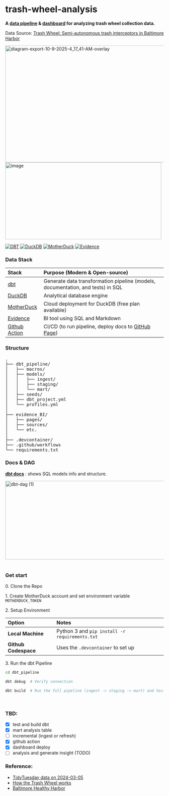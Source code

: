 # trash-wheel-analysis

**A [data pipeline](https://bchaoss.github.io/trash-wheel-analysis/pipeline/#!/overview) & [dashboard](https://bchaoss.github.io/trash-wheel-analysis/evidence_bi/) for analyzing trash wheel collection data.**

Data Source: [Trash Wheel: Semi-autonomous trash interceptors in Baltimore Harbor](https://www.mrtrashwheel.com/)

<img width="1842" height="370" alt="diagram-export-10-9-2025-4_17_41-AM-overlay" src="https://github.com/user-attachments/assets/7a1dab3a-9baa-463b-885f-11acc5236c4e" />

<img width="496" height="244" alt="image" src="https://github.com/user-attachments/assets/e00103fc-3115-4e1e-b6a2-95c37d0c97eb" />


<!-- <br> -->

[![DBT](https://img.shields.io/badge/DBT-orange?style=for-the-badge&logo=dbt)](https://www.getdbt.com/)
[![DuckDB](https://img.shields.io/badge/DuckDB-yellow?style=for-the-badge&logo=duckdb)](https://duckdb.org/)
[![MotherDuck](https://img.shields.io/badge/MotherDuck-green?style=for-the-badge&logo=motherduck)](https://www.motherduck.com/)
[![Evidence](https://img.shields.io/badge/evidence-grey?style=for-the-badge&logo=evidence)](https://github.com/evidence-dev/evidence)



### Data Stack

| Stack | Purpose (Modern & Open-source) |
| :--- | :--- |
| [dbt](https://www.getdbt.com/) | Generate data transformation pipeline (models, documentation, and tests) in SQL |
| [DuckDB](https://duckdb.org/) | Analytical database engine |
| [MotherDuck](https://www.motherduck.com/) | Cloud deployment for DuckDB (free plan available) |
| [Evidence](https://github.com/evidence-dev/evidence?tab=readme-ov-file) | BI tool using SQL and Markdown |
| [Github Action](https://docs.github.com/en/actions/get-started/understand-github-actions) | CI/CD (to run pipeline, deploy docs to [GitHub Page](https://docs.github.com/en/pages/getting-started-with-github-pages/configuring-a-publishing-source-for-your-github-pages-site)) |


### Structure
<pre>
.
├── dbt_pipeline/
│   ├── macros/
│   ├── models/
│   │   ├── ingest/
│   │   ├── staging/
│   │   └── mart/
│   ├── seeds/
│   ├── dbt_project.yml
│   └── profiles.yml
│
├── evidence_BI/
│   ├── pages/
│   ├── sources/
│   └── etc.
│
├── .devcontainer/
├── .github/workflows
└── requirements.txt
</pre>

### Docs & DAG

**[dbt docs](https://bchaoss.github.io/trash-wheel-analysis/pipeline/#!/overview)** : shows SQL models info and structure.

<!-- <img width="2355" height="431" alt="dbt-dag" src="https://github.com/user-attachments/assets/0c0a2468-effd-4a65-97bf-c6aa5184b632" /> -->

<img width="2434" height="249" alt="dbt-dag (1)" src="https://github.com/user-attachments/assets/f504ca42-e8cb-4cb3-b199-eb71af7d85c8" />

<br>
<br>


###  Get start

0\. Clone the Repo

1\. Create MotherDuck account and set environment variable `MOTHERDUCK_TOKEN`

2\. Setup Environment

| Option | Notes |
| :--- | :--- |
| **Local Machine** | Python 3 and `pip install -r requirements.txt` | 
| **Github Codespace** | Uses the `.devcontainer` to set up |

3\. Run the dbt Pipeline

```bash
cd dbt_pipeline

dbt debug  # Verify connection

dbt build  # Run the full pipeline (ingest -> staging -> mart) and tests
```

<br>

### TBD:
- [x] test and build dbt
- [x] mart analysis table
- [ ] incremental (ingest or refresh)
- [x] github action
- [x] dashboard deploy
- [ ] analysis and generate insight (TODO)

### Reference:
- [TidyTuesday data on 2024-03-05](https://github.com/rfordatascience/tidytuesday/blob/main/data/2024/2024-03-05/readme.md)
- [How the Trash Wheel works](https://www.mrtrashwheel.com/how-it-works)
- [Baltimore Healthy Harbor](https://www.waterfrontpartnership.org/healthy-harbor-initiative)
